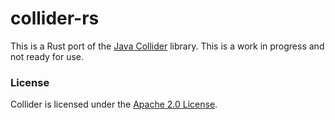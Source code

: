 # collider-rs
This is a Rust port of the [Java Collider](https://github.com/SergiusIW/collider) library.
This is a work in progress and not ready for use.

### License 

Collider is licensed under the [Apache 2.0 
License](http://www.apache.org/licenses/LICENSE-2.0.html).
